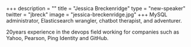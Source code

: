 +++
description = ""
title = "Jessica Breckenridge"
type = "new-speaker"
twitter = "jbreck"
image = "jessica-breckenridge.jpg"
+++
MySQL administrator, Elasticsearch wrangler, chatbot therapist, and adventurer.

20years experience in the devops field working for companies such as Yahoo, Pearson, Ping Identity and GitHub.